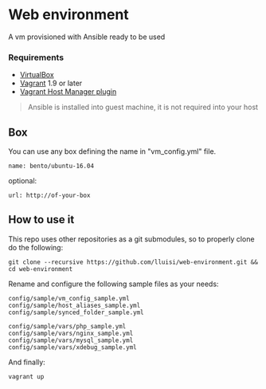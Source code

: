# Web environment

A vm provisioned with Ansible ready to be used

### Requirements

* [VirtualBox](https://www.virtualbox.org)
* [Vagrant](https://www.vagrantup.com) 1.9 or later
* [Vagrant Host Manager plugin](https://github.com/devopsgroup-io/vagrant-hostmanager)

> Ansible is installed into guest machine, it is not required into your host

## Box
You can use any box defining the name in "vm_config.yml" file.

```
name: bento/ubuntu-16.04
```
optional:
```
url: http://of-your-box
```

## How to use it

This repo uses other repositories as a git submodules, so to properly clone do the following:

```
git clone --recursive https://github.com/lluisi/web-environment.git && cd web-environment
```

Rename and configure the following sample files as your needs:


```
config/sample/vm_config_sample.yml
config/sample/host_aliases_sample.yml
config/sample/synced_folder_sample.yml
```

```
config/sample/vars/php_sample.yml
config/sample/vars/nginx_sample.yml
config/sample/vars/mysql_sample.yml
config/sample/vars/xdebug_sample.yml
```

And finally:
```
vagrant up
```